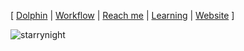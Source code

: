 [ [Dolphin](https://github.com/lapsusHQ/dolphin) | [Workflow](https://github.com/samgj18/workflow-rs) | [Reach me](mailto:me@samuelgomez.co?subject=[GitHub]) | [Learning](https://www.rust-lang.org/) | [Website](https://samuelgomez.co/) ]

![starrynight](https://user-images.githubusercontent.com/39674930/224636174-ef4c35fe-cc9a-4730-9e63-8a2ae910965e.jpeg)

